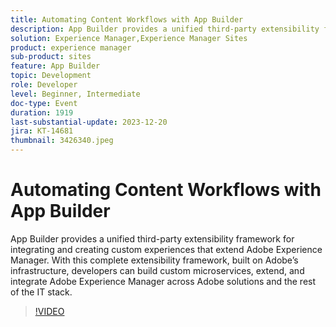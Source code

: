 ```yaml
---
title: Automating Content Workflows with App Builder
description: App Builder provides a unified third-party extensibility framework for integrating and creating custom experiences that extend Adobe Experience Manager. With this complete extensibility framework, built on Adobe’s infrastructure, developers can build custom microservices, extend, and integrate Adobe Experience Manager across Adobe solutions and the rest of the IT stack.
solution: Experience Manager,Experience Manager Sites
product: experience manager
sub-product: sites
feature: App Builder
topic: Development
role: Developer
level: Beginner, Intermediate
doc-type: Event
duration: 1919
last-substantial-update: 2023-12-20
jira: KT-14681
thumbnail: 3426340.jpeg
---
```


# Automating Content Workflows with App Builder

App Builder provides a unified third-party extensibility framework for integrating and creating custom experiences that extend Adobe Experience Manager. With this complete extensibility framework, built on Adobe’s infrastructure, developers can build custom microservices, extend, and integrate Adobe Experience Manager across Adobe solutions and the rest of the IT stack.

>[!VIDEO](https://video.tv.adobe.com/v/3426340/?learn=on)
